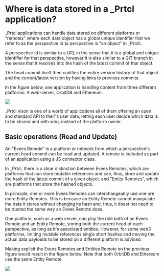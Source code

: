 # Where is data stored in a \_Prtcl application?

\_Prtcl applications can handle data stored on different platforms or "remotes" where each data object has a global unique identifier that we refer to as the perspective id (a perspective is "an object" in \_Prtcl).

A perspective id is similar to a URL in the sense that it is a global and unique identifier for that perspective, however it is also similar to a GIT branch in the sense that it resolves into the hash of the latest commit of that object.

The head commit itself then codifies the entire version history of that object and the current/latest version by having links to previous commits.

In the figure below, one application is handling content from three different platforms: A web-server, OrbitDB and Ethereum.

![](https://docs.google.com/drawings/d/e/2PACX-1vSbcI2SNPOy0QRSYzg-lYUKfSEkXtvQTuqH72hiQCnXoElPZPUZNGAww_LuQwSK27M9pn-5EQkNEQCY/pub?w=600&h=400)

\_Prtcl vison is one of a world of applications all of them offering an open and standard API to their's user data, letting each user decide which data is to be shared and with who, instead of the platform owner.

## Basic operations (Read and Update)

An "Evees Remote" is a platform or network from which a perspective's current head commit can be read and updated. A remote is included as part of an application using a JS connector class.

In \_Prtcl, there is a clear distinction between Evees Remotes, which are platforms that can store mutable references and can, thus, store and update the hash of the latest commit of a given object, and "Entity Remotes", which are platforms that store the hashed objects.

In principle, one or more Evees Remotes can interchangeably use one ore more Entity Remotes. This is because an Entity Remote cannot manipulate the data it stores without changing its hash and, thus, it doest not need to be trusted the same way an Evees Remote does.

One platform, such as a web server, can play the role both of an Evees Remote and an Entity Remote, storing both the current head of each perspective, as long as it's associated entities. However, for some web3 platforms, limiting mutable references single short hashes and moving the actual data payloads to be stored on a different platform is adviced.

Making explicit the Evees Remotes and Entities Remote on the previous figure would result in the figure below. Note that both OrbitDB and Ethereum use the same Entity Remote.

![](https://docs.google.com/drawings/d/e/2PACX-1vTXuJlFy6Og_Eu3ECRsJMAuLcVtpqOTiFTtP9qaoRSbwfdpiGLuOnDu2E1igqvUvkG9Pp3UcaMBGJuw/pub?w=600&h=800)
